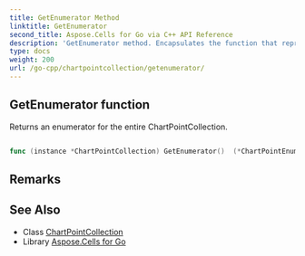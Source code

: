 ```yaml
---
title: GetEnumerator Method 
linktitle: GetEnumerator
second_title: Aspose.Cells for Go via C++ API Reference
description: 'GetEnumerator method. Encapsulates the function that represents getenumerator in Go.'
type: docs
weight: 200
url: /go-cpp/chartpointcollection/getenumerator/
---
```


## GetEnumerator function

Returns an enumerator for the entire ChartPointCollection.

```go

func (instance *ChartPointCollection) GetEnumerator()  (*ChartPointEnumerator,  error) 

```

## Remarks


## See Also

* Class [ChartPointCollection](../)
* Library [Aspose.Cells for Go](../../)
